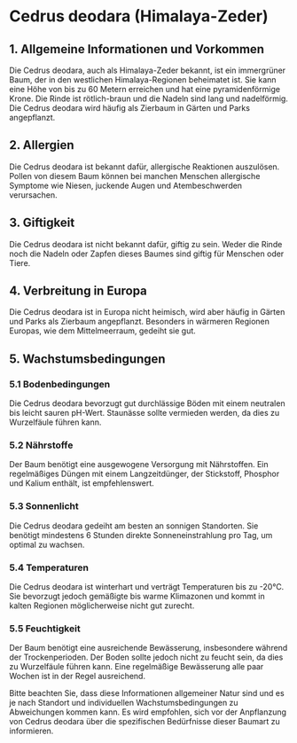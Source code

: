 # Cedrus deodara (Himalaya-Zeder)

## 1. Allgemeine Informationen und Vorkommen
Die Cedrus deodara, auch als Himalaya-Zeder bekannt, ist ein immergrüner Baum, der in den westlichen Himalaya-Regionen beheimatet ist. Sie kann eine Höhe von bis zu 60 Metern erreichen und hat eine pyramidenförmige Krone. Die Rinde ist rötlich-braun und die Nadeln sind lang und nadelförmig. Die Cedrus deodara wird häufig als Zierbaum in Gärten und Parks angepflanzt.

## 2. Allergien
Die Cedrus deodara ist bekannt dafür, allergische Reaktionen auszulösen. Pollen von diesem Baum können bei manchen Menschen allergische Symptome wie Niesen, juckende Augen und Atembeschwerden verursachen.

## 3. Giftigkeit
Die Cedrus deodara ist nicht bekannt dafür, giftig zu sein. Weder die Rinde noch die Nadeln oder Zapfen dieses Baumes sind giftig für Menschen oder Tiere.

## 4. Verbreitung in Europa
Die Cedrus deodara ist in Europa nicht heimisch, wird aber häufig in Gärten und Parks als Zierbaum angepflanzt. Besonders in wärmeren Regionen Europas, wie dem Mittelmeerraum, gedeiht sie gut.

## 5. Wachstumsbedingungen
### 5.1 Bodenbedingungen
Die Cedrus deodara bevorzugt gut durchlässige Böden mit einem neutralen bis leicht sauren pH-Wert. Staunässe sollte vermieden werden, da dies zu Wurzelfäule führen kann.

### 5.2 Nährstoffe
Der Baum benötigt eine ausgewogene Versorgung mit Nährstoffen. Ein regelmäßiges Düngen mit einem Langzeitdünger, der Stickstoff, Phosphor und Kalium enthält, ist empfehlenswert.

### 5.3 Sonnenlicht
Die Cedrus deodara gedeiht am besten an sonnigen Standorten. Sie benötigt mindestens 6 Stunden direkte Sonneneinstrahlung pro Tag, um optimal zu wachsen.

### 5.4 Temperaturen
Die Cedrus deodara ist winterhart und verträgt Temperaturen bis zu -20°C. Sie bevorzugt jedoch gemäßigte bis warme Klimazonen und kommt in kalten Regionen möglicherweise nicht gut zurecht.

### 5.5 Feuchtigkeit
Der Baum benötigt eine ausreichende Bewässerung, insbesondere während der Trockenperioden. Der Boden sollte jedoch nicht zu feucht sein, da dies zu Wurzelfäule führen kann. Eine regelmäßige Bewässerung alle paar Wochen ist in der Regel ausreichend.

Bitte beachten Sie, dass diese Informationen allgemeiner Natur sind und es je nach Standort und individuellen Wachstumsbedingungen zu Abweichungen kommen kann. Es wird empfohlen, sich vor der Anpflanzung von Cedrus deodara über die spezifischen Bedürfnisse dieser Baumart zu informieren.
